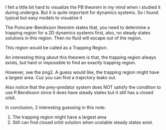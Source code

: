 I felt a little bit hard to visualize the PB theorem in my mind when i studied it during undergra.
But it is quite important for dynamics systems.
So i found typical but easy models to visualize it

The Poincare-Bendixson theorem states that, you need to determine a trapping region for a 2D dynamics systems first,
also, no steady states solutions in this region.
Then no fluid will escape out of the region.

This region would be called as a Trapping Region.

An interesting thing about this theorem is that,
the trapping region always exists,
but hard or impossible to find an exactly trapping region.

However, see the png2.
A guess would like, the trapping region might have a largest area.
Cuz you can find a trajectory leaks out.

Also notice that the prey-predator system does NOT satisfy the condition to use P.Bendixson
since it does have steady states
but it still has a closed orbit.

In conclusion, 2 interesting guessing in this note:
1. The trapping region might have a largest area
2. Still can find closed orbit solution when unstable steady states exist.





